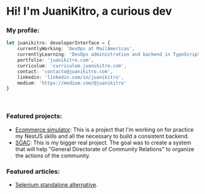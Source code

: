 <h1>Hi! I'm JuaniKitro, a curious dev</h1>

<h3>My profile:</h3>

```typescript
let juanikitro: developerInterface = {
	currentlyWorking: 'DevOps at MailAmericas',
	currentlyLearning: 'DevOps administration and backend in TypeScript ',
	portfolio: 'juanikitro.com',
	curriculum: 'curriculum.juanikitro.com',
	contact: 'contacto@juanikitro.com',
	linkedin: 'linkedin.com/in/juanikitro',
	medium: 'https://medium.com/@juanikitro'
}
```

<br />

<h3>Featured projects:</h3>

- [Ecommerce simulator](https://github.com/juanikitro/ecommerce-simulator): This is a project that I'm working on for practice my NestJS skills and all the necessary to build a consistent backend.
- [SOAC](https://github.com/juanikitro/Sistema-de-Organizaciones-de-Accion-Comunitaria): This is my bigger real project. The goal was to create a system that will help "General Directorate of Community Relations" to organize the actions of the community.

<h3>Featured articles:</h3>

- [Selenium standalone alternative](https://medium.com/@juanikitro/selenium-in-the-same-container-as-my-app-5a0ddb355f6a).
